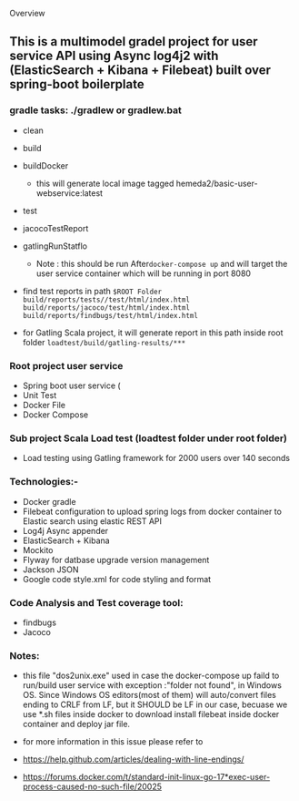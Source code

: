 Overview

## This is a multimodel gradel project for user service API using Async log4j2 with (ElasticSearch + Kibana + Filebeat) built over spring-boot boilerplate

### gradle tasks: ./gradlew or gradlew.bat 
* clean
* build
* buildDocker   
   * this will generate local image tagged hemeda2/basic-user-webservice:latest
* test
* jacocoTestReport
* gatlingRunStatflo  
    * Note : this should be run After`docker-compose up` and will target the user service container which will be running in port 8080

* find test reports in path `$ROOT Folder`
            `build/reports/tests//test/html/index.html`
            `build/reports/jacoco/test/html/index.html`
            `build/reports/findbugs/test/html/index.html`
* for Gatling Scala project, it will generate report in this path inside root folder `loadtest/build/gatling-results/***` 

### Root project user service
* Spring boot user service (
* Unit Test
* Docker File
* Docker Compose

### Sub project Scala Load test (loadtest folder under root folder)
* Load testing using Gatling framework for 2000 users over 140 seconds

### Technologies:-
* Docker gradle
* Filebeat configuration to upload spring logs from docker container to Elastic search using elastic REST API
* Log4j Async appender
* ElasticSearch + Kibana
* Mockito
* Flyway for datbase upgrade version management 
* Jackson JSON
* Google code style.xml for code styling and format

### Code Analysis and Test coverage tool:
* findbugs
* Jacoco

### Notes:
* this file "dos2unix.exe" used in case the docker-compose up faild to run/build user service with exception :"folder not found",
 in Windows OS. Since Windows OS editors(most of them) will auto/convert files ending to CRLF from LF, but it SHOULD be LF in our case, becuase we use *.sh files inside docker to download install filebeat inside docker container and deploy jar file.
 
* for more information in this issue please refer to
* https://help.github.com/articles/dealing-with-line-endings/
* https://forums.docker.com/t/standard-init-linux-go-17*exec-user-process-caused-no-such-file/20025
